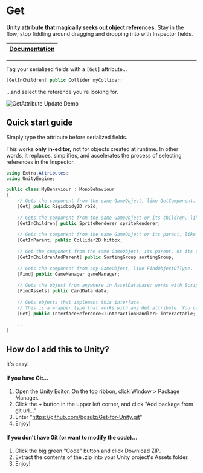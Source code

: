 # Get

**Unity attribute that magically seeks out object references.**
Stay in the flow; stop fiddling around dragging and dropping into with Inspector fields.

| [Documentation](DOCS.md) |
| - |

---

Tag your serialized fields with a `[Get]` attribute...

```c#
[GetInChildren] public Collider myCollider;
```

...and select the reference you're looking for.

![GetAttribute Update Demo](https://user-images.githubusercontent.com/38191432/190724011-d235cb6f-7d09-4844-8fad-d18abd8b62d7.png)

## Quick start guide
Simply type the attribute before serialized fields.

This works **only in-editor,** not for objects created at runtime. In other words, it replaces, simplifies, and accelerates the process of selecting references in the Inspector.

```c#
using Extra.Attributes;
using UnityEngine;

public class MyBehaviour : MonoBehaviour
{
    // Gets the component from the same GameObject, like GetComponent.
    [Get] public Rigidbody2D rb2d;
    
    // Gets the component from the same GameObject or its children, like GetComponentInChildren.
    [GetInChildren] public SpriteRenderer spriteRenderer;
    
    // Gets the component from the same GameObject or its parent, like GetComponentInParent.
    [GetInParent] public Collider2D hitbox;
    
    // Get the component from the same GameObject, its parent, or its children.
    [GetInChildrenAndParent] public SortingGroup sortingGroup;
    
    // Gets the component from any GameObject, like FindObjectOfType.
    [Find] public GameManager gameManager;
    
    // Gets the object from anywhere in AssetDatabase; works with ScriptableObjects.
    [FindAssets] public CardData data;
    
    // Gets objects that implement this interface. 
    // This is a wrapper type that works with any Get attribute. You can implement your own wrapper types.
    [Get] public InterfaceReference<IInteractionHandler> interactable;
    
    ...
}
```

## How do I add this to Unity?
It's easy!

#### If you have Git...
1. Open the Unity Editor. On the top ribbon, click Window > Package Manager.
2. Click the + button in the upper left corner, and click "Add package from git url..."
3. Enter "https://github.com/bgsulz/Get-for-Unity.git"
4. Enjoy!

#### If you don't have Git (or want to modify the code)...
1. Click the big green "Code" button and click Download ZIP.
2. Extract the contents of the .zip into your Unity project's Assets folder.
3. Enjoy!
